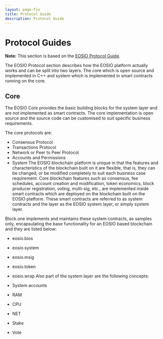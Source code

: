 ```yaml
---
layout: page-fio
title: Protocol Guide   
description: Protocol Guide
---
```



# Protocol Guides
**Note:** This section is based on the [EOSIO Protocol Guide](https://developers.eos.io/welcome/v2.1/protocol-guides/index).

The EOSIO Protocol section describes how the EOSIO platform actually works and can be split into two layers. The core which is open source and implemented in C++ and system which is implemented in smart contracts running on the core.

## Core
The EOSIO Core provides the basic building blocks for the system layer and are not implemented as smart contracts. The core implementation is open source and the source code can be customised to suit specific business requirements.

The core protocols are:

- Consensus Protocol
- Transactions Protocol
- Network or Peer to Peer Protocol
- Accounts and Permissions
- System
The EOSIO blockchain platform is unique in that the features and characteristics of the blockchain built on it are flexible, that is, they can be changed, or be modified completely to suit each business case requirement. Core blockchain features such as consensus, fee schedules, account creation and modification, token economics, block producer registration, voting, multi-sig, etc., are implemented inside smart contracts which are deployed on the blockchain built on the EOSIO platform. These smart contracts are referred to as system contracts and the layer as the EOSIO system layer, or simply system layer.

Block.one implements and maintains these system contracts, as samples only, encapsulating the base functionality for an EOSIO based blockchain and they are listed below:

- eosio.bios
- eosio.system
- eosio.msig
- eosio.token
- eosio.wrap
Also part of the system layer are the following concepts:

- System accounts
- RAM
- CPU
- NET
- Stake
- Vote
